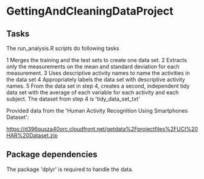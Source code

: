 # GettingAndCleaningDataProject

## Tasks

The run_analysis.R scripts do following tasks

1 Merges the training and the test sets to create one data set.
2 Extracts only the measurements on the mean and standard deviation for each measurement.
3 Uses descriptive activity names to name the activities in the data set
4 Appropriately labels the data set with descriptive activity names.
5 From the data set in step 4, creates a second, independent tidy data set with the average of each variable for each activity and each subject.
  The dataset from step 4 is 'tidy_data_set_txt'

Provided data from
the 'Human Activity Recognition Using Smartphones Dataset':

https://d396qusza40orc.cloudfront.net/getdata%2Fprojectfiles%2FUCI%20HAR%20Dataset.zip

## Package dependencies

The package 'dplyr' is required to handle the data.
